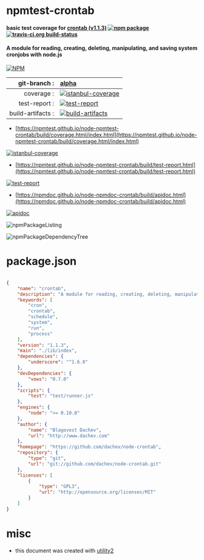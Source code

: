# npmtest-crontab

#### basic test coverage for  [crontab (v1.1.3)](https://github.com/dachev/node-crontab)  [![npm package](https://img.shields.io/npm/v/npmtest-crontab.svg?style=flat-square)](https://www.npmjs.org/package/npmtest-crontab) [![travis-ci.org build-status](https://api.travis-ci.org/npmtest/node-npmtest-crontab.svg)](https://travis-ci.org/npmtest/node-npmtest-crontab)

#### A module for reading, creating, deleting, manipulating, and saving system cronjobs with node.js

[![NPM](https://nodei.co/npm/crontab.png?downloads=true&downloadRank=true&stars=true)](https://www.npmjs.com/package/crontab)

| git-branch : | [alpha](https://github.com/npmtest/node-npmtest-crontab/tree/alpha)|
|--:|:--|
| coverage : | [![istanbul-coverage](https://npmtest.github.io/node-npmtest-crontab/build/coverage.badge.svg)](https://npmtest.github.io/node-npmtest-crontab/build/coverage.html/index.html)|
| test-report : | [![test-report](https://npmtest.github.io/node-npmtest-crontab/build/test-report.badge.svg)](https://npmtest.github.io/node-npmtest-crontab/build/test-report.html)|
| build-artifacts : | [![build-artifacts](https://npmtest.github.io/node-npmtest-crontab/glyphicons_144_folder_open.png)](https://github.com/npmtest/node-npmtest-crontab/tree/gh-pages/build)|

- [https://npmtest.github.io/node-npmtest-crontab/build/coverage.html/index.html](https://npmtest.github.io/node-npmtest-crontab/build/coverage.html/index.html)

[![istanbul-coverage](https://npmtest.github.io/node-npmtest-crontab/build/screenCapture.buildCi.browser.%252Ftmp%252Fbuild%252Fcoverage.lib.html.png)](https://npmtest.github.io/node-npmtest-crontab/build/coverage.html/index.html)

- [https://npmtest.github.io/node-npmtest-crontab/build/test-report.html](https://npmtest.github.io/node-npmtest-crontab/build/test-report.html)

[![test-report](https://npmtest.github.io/node-npmtest-crontab/build/screenCapture.buildCi.browser.%252Ftmp%252Fbuild%252Ftest-report.html.png)](https://npmtest.github.io/node-npmtest-crontab/build/test-report.html)

- [https://npmdoc.github.io/node-npmdoc-crontab/build/apidoc.html](https://npmdoc.github.io/node-npmdoc-crontab/build/apidoc.html)

[![apidoc](https://npmdoc.github.io/node-npmdoc-crontab/build/screenCapture.buildCi.browser.%252Ftmp%252Fbuild%252Fapidoc.html.png)](https://npmdoc.github.io/node-npmdoc-crontab/build/apidoc.html)

![npmPackageListing](https://npmtest.github.io/node-npmtest-crontab/build/screenCapture.npmPackageListing.svg)

![npmPackageDependencyTree](https://npmtest.github.io/node-npmtest-crontab/build/screenCapture.npmPackageDependencyTree.svg)



# package.json

```json

{
    "name": "crontab",
    "description": "A module for reading, creating, deleting, manipulating, and saving system cronjobs with node.js",
    "keywords": [
        "cron",
        "crontab",
        "schedule",
        "system",
        "run",
        "process"
    ],
    "version": "1.1.3",
    "main": "./lib/index",
    "dependencies": {
        "underscore": "^1.6.0"
    },
    "devDependencies": {
        "vows": "0.7.0"
    },
    "scripts": {
        "test": "test/runner.js"
    },
    "engines": {
        "node": ">= 0.10.0"
    },
    "author": {
        "name": "Blagovest Dachev",
        "url": "http://www.dachev.com"
    },
    "homepage": "https://github.com/dachev/node-crontab",
    "repository": {
        "type": "git",
        "url": "git://github.com/dachev/node-crontab.git"
    },
    "licenses": [
        {
            "type": "GPL3",
            "url": "http://opensource.org/licenses/MIT"
        }
    ]
}
```



# misc
- this document was created with [utility2](https://github.com/kaizhu256/node-utility2)
